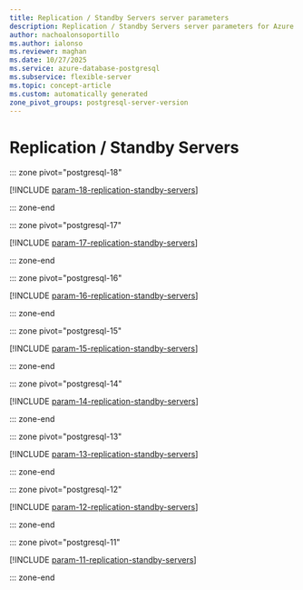 ```yaml
---
title: Replication / Standby Servers server parameters
description: Replication / Standby Servers server parameters for Azure Database for PostgreSQL flexible server.
author: nachoalonsoportillo
ms.author: ialonso
ms.reviewer: maghan
ms.date: 10/27/2025
ms.service: azure-database-postgresql
ms.subservice: flexible-server
ms.topic: concept-article
ms.custom: automatically generated
zone_pivot_groups: postgresql-server-version
---
```

# Replication / Standby Servers


::: zone pivot="postgresql-18"

[!INCLUDE [param-18-replication-standby-servers](./includes/param-18-replication-standby-servers.md)]

::: zone-end


::: zone pivot="postgresql-17"

[!INCLUDE [param-17-replication-standby-servers](./includes/param-17-replication-standby-servers.md)]

::: zone-end


::: zone pivot="postgresql-16"

[!INCLUDE [param-16-replication-standby-servers](./includes/param-16-replication-standby-servers.md)]

::: zone-end


::: zone pivot="postgresql-15"

[!INCLUDE [param-15-replication-standby-servers](./includes/param-15-replication-standby-servers.md)]

::: zone-end


::: zone pivot="postgresql-14"

[!INCLUDE [param-14-replication-standby-servers](./includes/param-14-replication-standby-servers.md)]

::: zone-end


::: zone pivot="postgresql-13"

[!INCLUDE [param-13-replication-standby-servers](./includes/param-13-replication-standby-servers.md)]

::: zone-end


::: zone pivot="postgresql-12"

[!INCLUDE [param-12-replication-standby-servers](./includes/param-12-replication-standby-servers.md)]

::: zone-end


::: zone pivot="postgresql-11"

[!INCLUDE [param-11-replication-standby-servers](./includes/param-11-replication-standby-servers.md)]

::: zone-end


